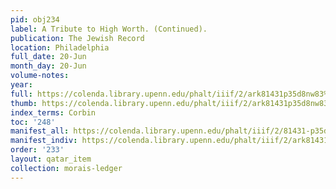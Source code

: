 ```yaml
---
pid: obj234
label: A Tribute to High Worth. (Continued).
publication: The Jewish Record
location: Philadelphia
full_date: 20-Jun
month_day: 20-Jun
volume-notes:
year:
full: https://colenda.library.upenn.edu/phalt/iiif/2/ark81431p35d8nw83%2FSHA256E-s7036989--225f387bf41917f52f76546ac4a2b971a890dc28fa9956620692696d7a017ce4.jpeg/full/3500,/0/default.jpg
thumb: https://colenda.library.upenn.edu/phalt/iiif/2/ark81431p35d8nw83%2FSHA256E-s7036989--225f387bf41917f52f76546ac4a2b971a890dc28fa9956620692696d7a017ce4.jpeg/full/!200,200/0/default.jpg
index_terms: Corbin
toc: '248'
manifest_all: https://colenda.library.upenn.edu/phalt/iiif/2/81431-p35d8nw83/manifest
manifest_indiv: https://colenda.library.upenn.edu/phalt/iiif/2/ark81431p35d8nw83%2FSHA256E-s7036989--225f387bf41917f52f76546ac4a2b971a890dc28fa9956620692696d7a017ce4.jpeg
order: '233'
layout: qatar_item
collection: morais-ledger
---
```

